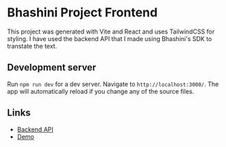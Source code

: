 # Bhashini Project Frontend

This project was generated with Vite and React and uses TailwindCSS for styling. I have used the backend API that I made using Bhashini's SDK to transtate the text.

## Development server

Run `npm run dev` for a dev server. Navigate to `http://localhost:3000/`. The app will automatically reload if you change any of the source files.

## Links

- [Backend API](https://github.com/AbhinavGupta-de/Bhashini_Project)
- [Demo](https://bhashini-project.netlify.app/)
